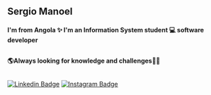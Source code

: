 ## Sergio Manoel
  
#### I'm from Angola ✨ I'm an Information System student :computer: software developer
##
#### 🌎Always looking for knowledge and challenges🐱‍💻

 ##
 [![Linkedin Badge](https://img.shields.io/badge/-LinkedIn-blue?style=flat-square&logo=Linkedin&logoColor=white&link=https://www.linkedin.com/in/sergio-manoel-639060115/)](https://www.linkedin.com/in/sergio-manoel-639060115/) [![Instagram Badge](https://img.shields.io/badge/-Instagram-violet?style=flat-square&logo=Instagram&logoColor=white&link=https://https://www.instagram.com/the_manuca/)](https://www.instagram.com/the_manuca/)
